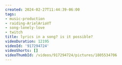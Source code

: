 ```yaml
---
created: 2024-02-27T11:44:39-06:00
tags:
- music-production
- raiding-ArielAriaVT
- song-lonely-love
- twitch
title: lyrics in a song? is it possible?
videoDuration: 12195
videoId: '917294724'
videoShorts: []
videoThumbId: /videos/917294724/pictures/1805534706
---
```

